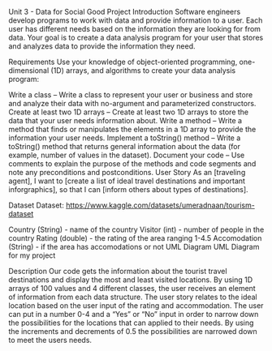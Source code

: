 Unit 3 - Data for Social Good Project
Introduction
Software engineers develop programs to work with data and provide information to a user. Each user has different needs based on the information they are looking for from data. Your goal is to create a data analysis program for your user that stores and analyzes data to provide the information they need.

Requirements
Use your knowledge of object-oriented programming, one-dimensional (1D) arrays, and algorithms to create your data analysis program:

Write a class – Write a class to represent your user or business and store and analyze their data with no-argument and parameterized constructors.
Create at least two 1D arrays – Create at least two 1D arrays to store the data that your user needs information about.
Write a method – Write a method that finds or manipulates the elements in a 1D array to provide the information your user needs.
Implement a toString() method – Write a toString() method that returns general information about the data (for example, number of values in the dataset).
Document your code – Use comments to explain the purpose of the methods and code segments and note any preconditions and postconditions.
User Story
As an [traveling agent],
I want to [create a list of ideal travel destinations and important inforgraphics],
so that I can [inform others about types of destinations].

Dataset
Dataset: https://www.kaggle.com/datasets/umeradnaan/tourism-dataset

Country (String) - name of the country
Visitor (int) - number of people in the country
Rating (double) - the rating of the area ranging 1-4.5
Accomodation (String) - if the area has accomodations or not
UML Diagram
UML Diagram for my project

Description
Our code gets the information about the tourist travel destinations and display the most and least visited locations. By using 1D arrays of 100 values and 4 different classes, the user receives an element of information from each data structure. The user story relates to the ideal location based on the user input of the rating and accommodation. The user can put in a number 0-4 and a “Yes” or “No” input in order to narrow down the possibilities for the locations that can applied to their needs. By using the increments and decrements of 0.5 the possibilities are narrowed down to meet the users needs.